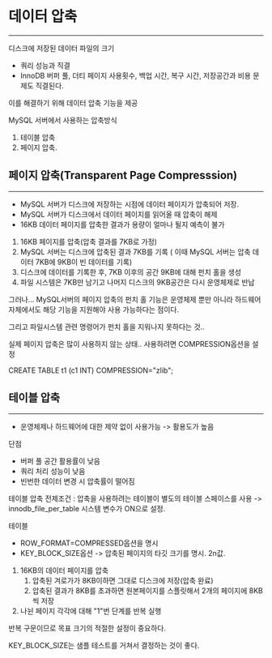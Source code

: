# 데이터 압축
---
디스크에 저장된 데이터 파일의 크기
 - 쿼리 성능과 직결
 - InnoDB 버퍼 풀, 더티 페이지 사용횟수, 백업 시간, 복구 시간, 저장공간과 비용 문제도 직결된다. 

이를 해결하기 위해 데이터 압축 기능을 제공

MySQL 서버에서 사용하는 압축방식
 1. 테이블 압축
 2. 페이지 압축.

## 페이지 압축(Transparent Page Compresssion)
---
* MySQL 서버가 디스크에 저장하는 시점에 데이터 페이지가 압축되어 저장.
* MySQL 서버가 디스크에서 데이터 페이지를 읽어올 때 압축이 해제
* 16KB 데이터 페이지를 압축한 결과가 용량이 얼마나 될지 예측이 불가

1. 16KB 페이지를 압축(압축 결과를 7KB로 가정)
2. MySQL 서버는 디스크에 압축된 결과 7KB를 기록 ( 이때 MySQL 서버는 압축 데이터 7KB에 9KB이 빈 데이터를 기록)
3. 디스크에 데이터를 기록한 후, 7KB 이후의 공간 9KB에 대해 펀치 홀을 생성
4. 파일 시스템은 7KB만 남기고 나머지 디스크의 9KB공간은 다시 운영체제로 반납

그러나... MySQL서버의 페이지 압축의 펀치 홀 기능은 운영체제 뿐만 아니라 하드웨어 자체에서도 해당 기능을 지원해야 사용 가능하다는 점이다. 

그리고 파일시스템 관련 명령어가 펀치 홀을 지워나지 못하다는 것..

실제 페이지 압축은 많이 사용하지 않는 상태.. 사용하려면 COMPRESSION옵션을 설정

CREATE TABLE t1 (c1 INT) COMPRESSION="zlib";

## 테이블 압축
---
* 운영체제나 하드웨어에 대한 제약 없이 사용가능 -> 활용도가 높음

단점
* 버퍼 풀 공간 활용률이 낮음
* 쿼리 처리 성능이 낮음
* 빈번한 데이터 변경 시 압축률이 떨어짐

테이블 압축 전제조건 : 압축을 사용하려는 테이블이 별도의 테이블 스페이스를 사용 -> innodb_file_per_table 시스템 변수가 ON으로 설정.

테이블
* ROW_FORMAT=COMPRESSED옵션을 명시
* KEY_BLOCK_SIZE옵션 -> 압축된 페이지의 타깃 크기를 명시. 2n값.

1. 16KB의 데이터 페이지를 압축
   1. 압축된 겨로가가 8KB이하면 그대로 디스크에 저장(압축 완료)
   2. 압축된 결과가 8KB를 초과하면 원본페이지를 스플릿해서 2개의 페이지에 8KB씩 저장
2. 나뉜 페이지 각각에 대해 "1"번 단계를 반복 실행

반복 구문이므로 목표 크기의 적절한 설정이 중요하다. 

KEY_BLOCK_SIZE는 샘플 테스트를 거쳐서 결정하는 것이 좋다. 